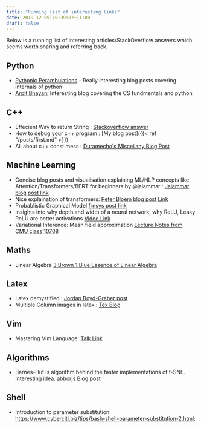 ```yaml
---
title: "Running list of interesting links"
date: 2019-12-09T10:39:07+11:00
draft: false
---
```


Below is a running list of interesting articles/StackOverflow answers which seems worth sharing and referring back.
<!--more-->

## Python

* [Pythonic Perambulations](http://jakevdp.github.io/)  - Really interesting blog posts covering internals of python
* [Arpit Bhayani](https://arpitbhayani.me/) Interesting blog covering the CS fundmentals and python

## C++

* Effecient Way to return String : [Stackoverflow answer](https://stackoverflow.com/questions/26587110/returning-an-empty-string-efficient-way-in-c)
* How to debug your c++ program : [My blog post]({{< ref "/posts/first.md" >}})
* All about c++ const mess : [Duramecho's Miscellany Blog Post](http://duramecho.com/ComputerInformation/WhyHowCppConst.html)

## Machine Learning

* Concise blog posts and visualisation explaining  ML/NLP concepts like Attention/Transformers/BERT for beginners by  @jalammar : [Jalammar blog post link](http://jalammar.github.io/illustrated-transformer/)
* Nice explaination of transformers: [Peter Bloem blog post Link](http://www.peterbloem.nl/blog/transformers)
* Probablistic Graphical Model [frnsys post link](https://frnsys.com/ai_notes/foundations/probabilistic_graphical_models.html)
* Insights into why depth and width of a neural network, why ReLU, Leaky ReLU are better activations [Video Link](https://www.youtube.com/watch?v=lkha188L4Gs&list=PLp-0K3kfddPwz13VqV1PaMXF6V6dYdEsj&index=4&t=0s)
* Variational Inference: Mean field approximation [Lecture Notes from CMU class 10708](https://www.cs.cmu.edu/~epxing/Class/10708-17/notes-17/10708-scribe-lecture13.pdf)


## Maths
* Linear Algebra [3 Brown 1 Blue Essence of Linear Algebra](https://www.youtube.com/playlist?list=PL0-GT3co4r2y2YErbmuJw2L5tW4Ew2O5B)

## Latex

* Latex demystified : [Jordan Boyd-Graber post](http://users.umiacs.umd.edu/~jbg/static/style.html)
* Multiple Column images in latex : [Tex Blog](https://texblog.org/2012/07/30/single-column-figuretable-in-a-two-multi-column-environment/)



## Vim

* Mastering Vim Language: [Talk Link](https://www.youtube.com/watch?v=wlR5gYd6um0)



## Algorithms

* Barnes-Hut is algorithm behind the faster implementations of t-SNE. Interesting idea. [abborjs Blog post](http://arborjs.org/docs/barnes-hut)


## Shell
* Introduction to parameter substitution: https://www.cyberciti.biz/tips/bash-shell-parameter-substitution-2.html:

